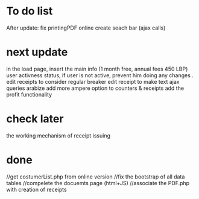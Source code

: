 # To do list

After update: fix printingPDF online
create seach bar (ajax calls)

# next update 
in the load page, insert the main info (1 month free, annual fees 450 LBP)
user activness status, 
if user is not active, prevent him doing any changes .
edit receipts to consider regular breaker
edit receipt to make text ajax queries 
arabize
add more ampere option to counters & receipts
add the profit functionality

# check later
the working mechanism of receipt issuing


# done
//get costumerList.php from online version
//fix the bootstrap of all data tables
//compelete the docuemts page (html+JS)
//associate the PDF.php with creation of receipts